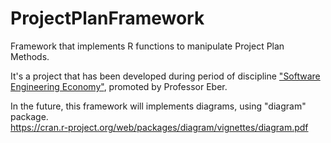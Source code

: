 # ProjectPlanFramework
Framework that implements R functions to manipulate Project Plan Methods.

It's a project that has been developed during period of discipline <a href="http://equipe.nce.ufrj.br/eber/Economia%20da%20ES/default2.htm">"Software Engineering Economy"</a>, promoted by Professor Eber.

In the future, this framework will implements diagrams, using "diagram" package.<br>
https://cran.r-project.org/web/packages/diagram/vignettes/diagram.pdf
